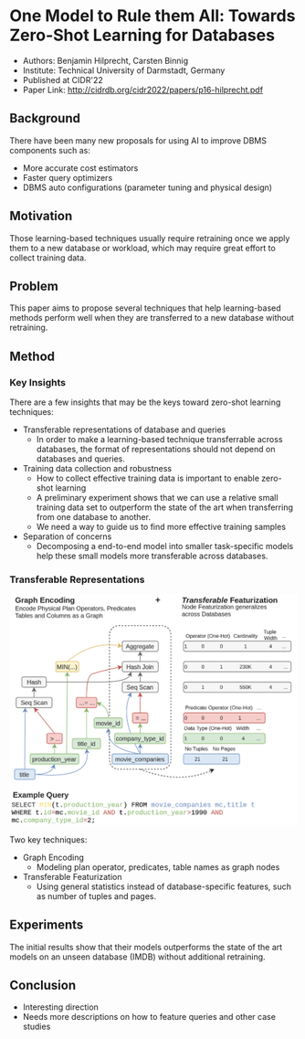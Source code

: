 # One Model to Rule them All: Towards Zero-Shot Learning for Databases

- Authors: Benjamin Hilprecht, Carsten Binnig
- Institute: Technical University of Darmstadt, Germany
- Published at CIDR'22
- Paper Link: <http://cidrdb.org/cidr2022/papers/p16-hilprecht.pdf>

## Background

There have been many new proposals for using AI to improve DBMS components such as:

- More accurate cost estimators
- Faster query optimizers
- DBMS auto configurations (parameter tuning and physical design)

## Motivation

Those learning-based techniques usually require retraining once we apply them to a new database or workload, which may require great effort to collect training data.

## Problem

This paper aims to propose several techniques that help learning-based methods perform well when they are transferred to a new database without retraining.

## Method

### Key Insights

There are a few insights that may be the keys toward zero-shot learning techniques:

- Transferable representations of database and queries
  - In order to make a learning-based technique transferrable across databases, the format of representations should not depend on databases and queries.
- Training data collection and robustness
  - How to collect effective training data is important to enable zero-shot learning
  - A preliminary experiment shows that we can use a relative small training data set to outperform the state of the art when transferring from one database to another.
  - We need a way to guide us to find more effective training samples
- Separation of concerns
  - Decomposing a end-to-end model into smaller task-specific models help these small models more transferable across databases.

### Transferable Representations

![Transferable Representations](hilprecht2022zeroshot-figure1.png)

Two key techniques:

- Graph Encoding
  - Modeling plan operator, predicates, table names as graph nodes
- Transferable Featurization
  - Using general statistics instead of database-specific features, such as number of tuples and pages.

## Experiments

The initial results show that their models outperforms the state of the art models on an unseen database (IMDB) without additional retraining.

## Conclusion

- Interesting direction
- Needs more descriptions on how to feature queries and other case studies
